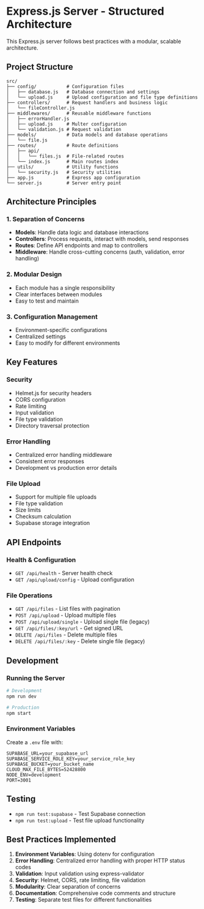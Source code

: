# Express.js Server - Structured Architecture

This Express.js server follows best practices with a modular, scalable architecture.

## Project Structure

```
src/
├── config/           # Configuration files
│   ├── database.js   # Database connection and settings
│   └── upload.js     # Upload configuration and file type definitions
├── controllers/      # Request handlers and business logic
│   └── fileController.js
├── middlewares/      # Reusable middleware functions
│   ├── errorHandler.js
│   ├── upload.js     # Multer configuration
│   └── validation.js # Request validation
├── models/           # Data models and database operations
│   └── file.js
├── routes/           # Route definitions
│   ├── api/
│   │   └── files.js  # File-related routes
│   └── index.js      # Main routes index
├── utils/            # Utility functions
│   └── security.js   # Security utilities
├── app.js            # Express app configuration
└── server.js         # Server entry point
```

## Architecture Principles

### 1. Separation of Concerns

- **Models**: Handle data logic and database interactions
- **Controllers**: Process requests, interact with models, send responses
- **Routes**: Define API endpoints and map to controllers
- **Middleware**: Handle cross-cutting concerns (auth, validation, error handling)

### 2. Modular Design

- Each module has a single responsibility
- Clear interfaces between modules
- Easy to test and maintain

### 3. Configuration Management

- Environment-specific configurations
- Centralized settings
- Easy to modify for different environments

## Key Features

### Security

- Helmet.js for security headers
- CORS configuration
- Rate limiting
- Input validation
- File type validation
- Directory traversal protection

### Error Handling

- Centralized error handling middleware
- Consistent error responses
- Development vs production error details

### File Upload

- Support for multiple file uploads
- File type validation
- Size limits
- Checksum calculation
- Supabase storage integration

## API Endpoints

### Health & Configuration

- `GET /api/health` - Server health check
- `GET /api/upload/config` - Upload configuration

### File Operations

- `GET /api/files` - List files with pagination
- `POST /api/upload` - Upload multiple files
- `POST /api/upload/single` - Upload single file (legacy)
- `GET /api/files/:key/url` - Get signed URL
- `DELETE /api/files` - Delete multiple files
- `DELETE /api/files/:key` - Delete single file (legacy)

## Development

### Running the Server

```bash
# Development
npm run dev

# Production
npm start
```

### Environment Variables

Create a `.env` file with:

```
SUPABASE_URL=your_supabase_url
SUPABASE_SERVICE_ROLE_KEY=your_service_role_key
SUPABASE_BUCKET=your_bucket_name
CLOUD_MAX_FILE_BYTES=52428800
NODE_ENV=development
PORT=3001
```

## Testing

- `npm run test:supabase` - Test Supabase connection
- `npm run test:upload` - Test file upload functionality

## Best Practices Implemented

1. **Environment Variables**: Using dotenv for configuration
2. **Error Handling**: Centralized error handling with proper HTTP status codes
3. **Validation**: Input validation using express-validator
4. **Security**: Helmet, CORS, rate limiting, file validation
5. **Modularity**: Clear separation of concerns
6. **Documentation**: Comprehensive code comments and structure
7. **Testing**: Separate test files for different functionalities
